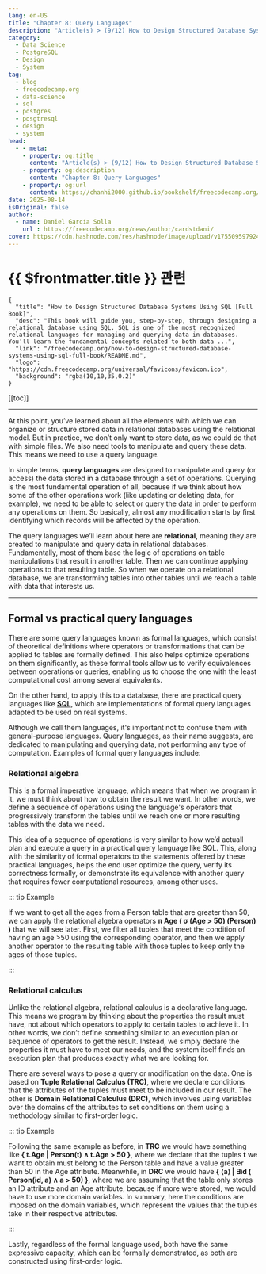 ```yaml
---
lang: en-US
title: "Chapter 8: Query Languages"
description: "Article(s) > (9/12) How to Design Structured Database Systems Using SQL [Full Book]"
category:
  - Data Science
  - PostgreSQL
  - Design
  - System
tag:
  - blog
  - freecodecamp.org
  - data-science
  - sql
  - postgres
  - posgtresql
  - design
  - system
head:
  - - meta:
    - property: og:title
      content: "Article(s) > (9/12) How to Design Structured Database Systems Using SQL [Full Book]"
    - property: og:description
      content: "Chapter 8: Query Languages"
    - property: og:url
      content: https://chanhi2000.github.io/bookshelf/freecodecamp.org/how-to-design-structured-database-systems-using-sql-full-book/chapter-8-query-languages.html
date: 2025-08-14
isOriginal: false
author:
  - name: Daniel García Solla
    url : https://freecodecamp.org/news/author/cardstdani/
cover: https://cdn.hashnode.com/res/hashnode/image/upload/v1755095979245/dfd39c26-3456-4e79-a01c-0b2a82f7a034.png
---
```


# {{ $frontmatter.title }} 관련

```component VPCard
{
  "title": "How to Design Structured Database Systems Using SQL [Full Book]",
  "desc": "This book will guide you, step-by-step, through designing a relational database using SQL. SQL is one of the most recognized relational languages for managing and querying data in databases. You’ll learn the fundamental concepts related to both data ...",
  "link": "/freecodecamp.org/how-to-design-structured-database-systems-using-sql-full-book/README.md",
  "logo": "https://cdn.freecodecamp.org/universal/favicons/favicon.ico",
  "background": "rgba(10,10,35,0.2)"
}
```

[[toc]]

---

<SiteInfo
  name="How to Design Structured Database Systems Using SQL [Full Book]"
  desc="This book will guide you, step-by-step, through designing a relational database using SQL. SQL is one of the most recognized relational languages for managing and querying data in databases. You’ll learn the fundamental concepts related to both data ..."
  url="https://freecodecamp.org/news/how-to-design-structured-database-systems-using-sql-full-book#heading-chapter-8-query-languages"
  logo="https://cdn.freecodecamp.org/universal/favicons/favicon.ico"
  preview="https://cdn.hashnode.com/res/hashnode/image/upload/v1755095979245/dfd39c26-3456-4e79-a01c-0b2a82f7a034.png"/>

At this point, you’ve learned about all the elements with which we can organize or structure stored data in relational databases using the relational model. But in practice, we don’t only want to store data, as we could do that with simple files. We also need tools to manipulate and query these data. This means we need to use a query language.

In simple terms, **query languages** are designed to manipulate and query (or access) the data stored in a database through a set of operations. Querying is the most fundamental operation of all, because if we think about how some of the other operations work (like updating or deleting data, for example), we need to be able to select or query the data in order to perform any operations on them. So basically, almost any modification starts by first identifying which records will be affected by the operation.

The query languages we’ll learn about here are **relational**, meaning they are created to manipulate and query data in relational databases. Fundamentally, most of them base the logic of operations on table manipulations that result in another table. Then we can continue applying operations to that resulting table. So when we operate on a relational database, we are transforming tables into other tables until we reach a table with data that interests us.

---

## Formal vs practical query languages

There are some query languages known as formal languages, which consist of theoretical definitions where operators or transformations that can be applied to tables are formally defined. This also helps optimize operations on them significantly, as these formal tools allow us to verify equivalences between operations or queries, enabling us to choose the one with the least computational cost among several equivalents.

On the other hand, to apply this to a database, there are practical query languages like [**SQL**](/freecodecamp.org/an-animated-introduction-to-sql-learn-to-query-relational-databases.md), which are implementations of formal query languages adapted to be used on real systems.

Although we call them languages, it's important not to confuse them with general-purpose languages. Query languages, as their name suggests, are dedicated to manipulating and querying data, not performing any type of computation. Examples of formal query languages include:

### Relational algebra

This is a formal imperative language, which means that when we program in it, we must think about how to obtain the result we want. In other words, we define a sequence of operations using the language's operators that progressively transform the tables until we reach one or more resulting tables with the data we need.

This idea of a sequence of operations is very similar to how we’d actuall plan and execute a query in a practical query language like SQL. This, along with the similarity of formal operators to the statements offered by these practical languages, helps the end user optimize the query, verify its correctness formally, or demonstrate its equivalence with another query that requires fewer computational resources, among other uses.

::: tip Example

If we want to get all the ages from a Person table that are greater than 50, we can apply the relational algebra operators **π Age ( σ (Age > 50) (Person) )** that we will see later. First, we filter all tuples that meet the condition of having an age >50 using the corresponding operator, and then we apply another operator to the resulting table with those tuples to keep only the ages of those tuples.

:::

### Relational calculus

Unlike the relational algebra, relational calculus is a declarative language. This means we program by thinking about the properties the result must have, not about which operators to apply to certain tables to achieve it. In other words, we don’t define something similar to an execution plan or sequence of operators to get the result. Instead, we simply declare the properties it must have to meet our needs, and the system itself finds an execution plan that produces exactly what we are looking for.

There are several ways to pose a query or modification on the data. One is based on **Tuple Relational Calculus (TRC)**, where we declare conditions that the attributes of the tuples must meet to be included in our result. The other is **Domain Relational Calculus (DRC)**, which involves using variables over the domains of the attributes to set conditions on them using a methodology similar to first-order logic.

::: tip Example

Following the same example as before, in **TRC** we would have something like **{ t.Age | Person(t) ∧ t.Age > 50 }**, where we declare that the tuples **t** we want to obtain must belong to the Person table and have a value greater than 50 in the Age attribute. Meanwhile, in **DRC** we would have **{ ⟨a⟩ | ∃id ( Person(id, a) ∧ a > 50) }**, where we are assuming that the table only stores an ID attribute and an Age attribute, because if more were stored, we would have to use more domain variables. In summary, here the conditions are imposed on the domain variables, which represent the values that the tuples take in their respective attributes.

:::

Lastly, regardless of the formal language used, both have the same expressive capacity, which can be formally demonstrated, as both are constructed using first-order logic.
